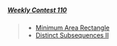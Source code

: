 
##### [Weekly Contest 110](https://leetcode.com/contest/weekly-contest-110)
> - [Minimum Area Rectangle](https://leetcode.com/problems/minimum-area-rectangle/description/)
> - [Distinct Subsequences II](https://leetcode.com/problems/distinct-subsequences-ii/)
